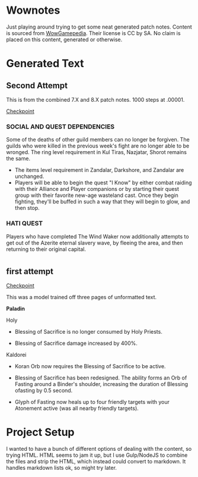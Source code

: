 # Wownotes

Just playing around trying to get some neat generated patch notes. Content is sourced from [WowGamepedia](https://wow.gamepedia.com). Their license is CC by SA. No claim is placed on this content, generated or otherwise.

# Generated Text 

## Second Attempt

This is from the combined 7.X and 8.X patch notes. 1000 steps at .00001.

[Checkpoint](https://drive.google.com/file/d/1oq0DqQ2-JTGDL3NLsYPyIByVlQCgjTe8/view?usp=sharing)

### SOCIAL AND QUEST DEPENDENCIES
Some of the deaths of other guild members can no longer be forgiven. The guilds who were killed in the previous week's fight are no longer able to be wronged.
The ring level requirement in Kul Tiras, Nazjatar, Shorot remains the same.
- The items level requirement in Zandalar, Darkshore, and Zandalar are unchanged.
- Players will be able to begin the quest "I Know" by either combat raiding with their Alliance and Player companions or by starting their quest group with their favorite new-age wasteland cast. Once they begin fighting, they'll be buffed in such a way that they will begin to glow, and then stop.

### HATI QUEST
Players who have completed The Wind Waker now additionally attempts to get out of the Azerite eternal slavery wave, by fleeing the area, and then returning to their original capital.

#

## first attempt 
[Checkpoint](https://drive.google.com/file/d/1-29OaNFlH15QLkAQ9bky07g9CjvmeU8N/view?usp=sharing)

This was a model trained off three pages of unformatted text. 

**Paladin**


Holy

* Blessing of Sacrifice is no longer consumed by Holy Priests.

* Blessing of Sacrifice damage increased by 400%.

Kaldorei

* Koran Orb now requires the Blessing of Sacrifice to be active.

* Blessing of Sacrifice has been redesigned. The ability forms an Orb of Fasting around a Binder's shoulder, increasing the duration of Blessing ofasting by 0.5 second.

* Glyph of Fasting now heals up to four friendly targets with your Atonement active (was all nearby friendly targets).


# Project Setup

I wanted to have a bunch of different options of dealing with the content, so trying HTML. HTML seems to jam it up, but I use Gulp/NodeJS to combine the files and strip the HTML, which instead could convert to markdown. It handles markdown lists ok, so might try later.
